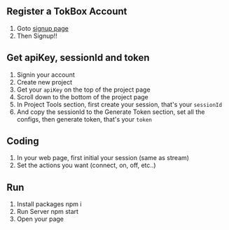 ## Register a TokBox Account

1. Goto [signup page](https://tokbox.com/account/user/signup)
2. Then Signup!!

## Get apiKey, sessionId and token

1. Signin your account
2. Create new project
3. Get your `apiKey` on the top of the project page
4. Scroll down to the bottom of the project page
5. In Project Tools section, first create your session, that's your `sessionId`
6. And copy the sessionId to the Generate Token section, set all the configs, then generate token, that's your `token`

## Coding

1. In your web page, first initial your session (same as stream)
2. Set the actions you want (connect, on, off, etc..)

## Run

1. Install packages
		npm i
2. Run Server
		npm start
3. Open your page